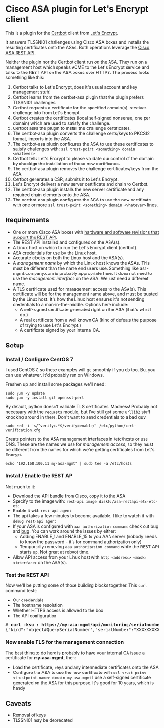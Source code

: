 # Cisco ASA plugin for Let's Encrypt client

This is a plugin for the [Certbot](https://github.com/certbot/certbot) client from [Let's Encrypt](https://letsencrypt.org).

It answers TLSSNI01 challenges using Cisco ASA boxes and installs the resulting certificates onto the ASAs. Both operations leverage the [Cisco ASA REST API](http://www.cisco.com/c/en/us/td/docs/security/asa/api/qsg-asa-api.html).

Neither the plugin nor the Certbot client run *on* the ASA. They run on a management host which speaks ACME to the Let's Encrypt service and talks to the REST API on the ASA boxes over HTTPS. The process looks something like this:

1. Certbot talks to Let's Encrypt, does it's usual account and key management stuff.
2. Certbot learns from the certbot-asa plugin that the plugin prefers TLSSNI01 challenges.
3. Certbot requests a certificate for the specified domain(s), receives challenge info from Let's Encrypt.
4. Certbot creates the certificates (local self-signed nonsense, one per domain) which are used to satisfy the challenge.
5. Certbot asks the plugin to install the challenge certificates.
6. The certbot-asa plugin converts the challenge certs/keys to PKCS12 format, imports into the ASA.
7. The certbot-asa plugin configures the ASA to use these certificates to satisfy challenges with: `ssl trust-point <something> domain <whatever>`
8. Certbot tells Let's Encrypt to please validate our control of the domain by checkign the installation of these new certificates.
9. The certbot-asa plugin removes the challenge certificates/keys from the ASA.
10. Certbot generates a CSR, submits it to Let's Encrypt.
11. Let's Encrypt delivers a new server certificate and chain to Certbot.
12. The certbot-asa plugin installs the new server certificate and any required chain elements onto the ASA.
13. The certbot-asa plugin configures the ASA to use the new certificate with one or more `ssl trust-point <something> domain <whatever>` lines.

## Requirements

* One or more Cisco ASA boxes with [hardware and software revisions that support the REST API](http://www.cisco.com/c/en/us/td/docs/security/asa/compatibility/asamatrx.html#pgfId-131643).
* The REST API installed and configured on the ASA(s).
* A Linux host on which to run the Let's Encrypt client (certbot).
* ASA credentials for use by the Linux host.
* Accurate clocks on both the Linux host and the ASA(s).
* A *management name* by which the Linux host knows the ASAs. This must be different than the name end users use. Something like asa-mgmt.company.com is probably appropriate here. It does not need to use the *management interface* on the ASA. We just need a different name.
* A TLS certificate used for management access to the ASA(s). This certificate will be for the management name above, and must be trusted by the Linux host. It's how the Linux host ensures it's not sending credentials to a man-in-the-middle. Options here include:
  * A self-signed certificate generated right on the ASA (that's what I do.)
  * A real certificate from a well known CA (kind of defeats the purpose of trying to use Let's Encrypt.)
  * A certificate signed by your internal CA.

## Setup

### Install / Configure CentOS 7

I used CentOS 7, so these examples will go smoothly if you do too. But you can use whatever. It'd probably run on Windows.

Freshen up and install some packages we'll need:
```
sudo yum -y update
sudo yum -y install git openssl-perl
```
By default, python doesn't validate TLS certificates. Madness! Probably not
necessary with the `requests` module, but I've still got some `urllib2` stuff
knocking around in there. Don't want to send credentials to a bad guy!
```
sudo sed -i 's/^verify=.*$/verify=enable/' /etc/python/cert-verification.cfg
```

Create pointers to the ASA management interfaces in /etc/hosts or use DNS.
These are the names we use for *management access*, so they must be different
from the names for which we're getting certificates from Let's Encrypt.
```
echo "192.168.100.11 my-asa-mgmt" | sudo tee -a /etc/hosts
```

### Install / Enable the REST API

Not much to it:

* Download the API bundle from Cisco, copy it to the ASA
* Specify to the image with: `rest-api image disk0:/asa-restapi-etc-etc-etc`
* Enable it with `rest-api agent`
* The api takes a few minutes to become available. I like to watch it with `debug rest-api agent`
* If your ASA is configured with `aaa authorization command` check out [bug](https://bst.cloudapps.cisco.com/bugsearch/bug/CSCuv80223) and [bug](https://bst.cloudapps.cisco.com/bugsearch/bug/CSCuw60598). You can work around the issues by either:
  * Adding ENABLE_1 and ENABLE_15 to you AAA server (nobody needs to know the password - it's for command authorization only)
  * Temporarily removing `aaa authorization command` while the REST API starts up. Not great at reboot time.
* Allow API access from your Linux host with `http <address> <mask> <interface>` on the ASA(s).

### Test the REST API

Now we'll be putting some of those building blocks together. This `curl` command tests:

* Our credentials
* The hostname resolution
* Whether HTTPS access is allowed to the box
* The API configuration

<pre># <b>curl -ksu <username>:<password> https://my-asa-mgmt/api/monitoring/serialnumber | sed 'a\'</b>
{"kind":"object#QuerySerialNumber","serialNumber":"XXXXXXXXXX"}
</pre>

### Now enable TLS for the management connection

The best thing to do here is probably to have your internal CA issue a certificate for **my-asa-mgmt**, then:
* Load the certificate, keys and any intermediate certificates onto the ASA
* Configure the ASA to use the new certificate with `ssl trust-point <trustpoint-name> domain my-asa-mgmt`
I use a self-signed certificate generated on the ASA for this purpose. It's good for 10 years, which is handy

## Caveats
* Removal of keys
* TLSSNI01 may be deprecated
